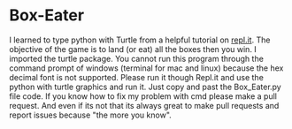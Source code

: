# Box-Eater
I learned to type python with Turtle from a helpful tutorial on [repl.it](https://repl.it). The objective of the game is to land (or eat) all the boxes then you win. I imported the turtle package. You cannot run this program through the command prompt of windows (terminal for mac and linux) because the hex decimal font is not supported. Please run it though Repl.it and use the python with turtle graphics and run it. Just copy and past the Box_Eater.py file code. If you know how to fix my problem with cmd please make a pull request. And even if its not that its always great to make pull requests and report issues because "the more you know". 
